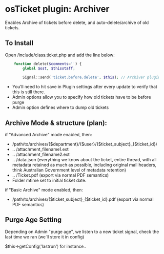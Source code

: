 # osTicket plugin: Archiver

Enables Archive of tickets before delete, and auto-delete/archive of old tickets.

## To Install
Open /include/class.ticket.php and add the line below:

```php
    function delete($comments='') {
        global $ost, $thisstaff;
        
        Signal::send('ticket.before.delete', $this); // Archiver plugin: Added to archive tickets before deleting them.
```
- You'll need to hit save in Plugin settings after every update to verify that this is still there.
- Admin options allow you to specify how old tickets have to be before purge 
- Admin option defines where to dump old tickets

## Archive Mode & structure (plan):

if "Advanced Archive" mode enabled, then:
- /path/to/archives/{$department}/{$user}/{$ticket_subject}_{$ticket_id}/
- .. /attachment_filename1.ext
- .. /attachment_filename2.ext
- .. /data.json (everything we know about the ticket, entire thread, with all metadata retained as much as possible, including original mail headers, think Australian Government level of metadata retention)
- .. /Ticket.pdf (export via normal PDF semantics)
- Folder mtime set to initial ticket date. 

if "Basic Archive" mode enabled, then:
- /path/to/archives/{$ticket_subject}_{$ticket_id}.pdf (export via normal PDF semantics)


## Purge Age Setting
Depending on Admin "purge age", we listen to a new ticket signal, check the last time we ran (we'll store it in config)

$this->getConfig('lastrun') for instance..